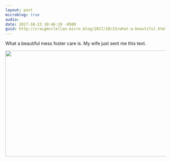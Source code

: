 ```yaml
---
layout: post
microblog: true
audio: 
date: 2017-10-23 10:46:19 -0500
guid: http://craigmcclellan.micro.blog/2017/10/23/what-a-beautiful.html
---
```

What a beautiful mess foster care is. My wife just sent me this text.

<img src="http://craigmcclellan.com/uploads/2017/bd2d22a38e.jpg" width="600" height="333" />
